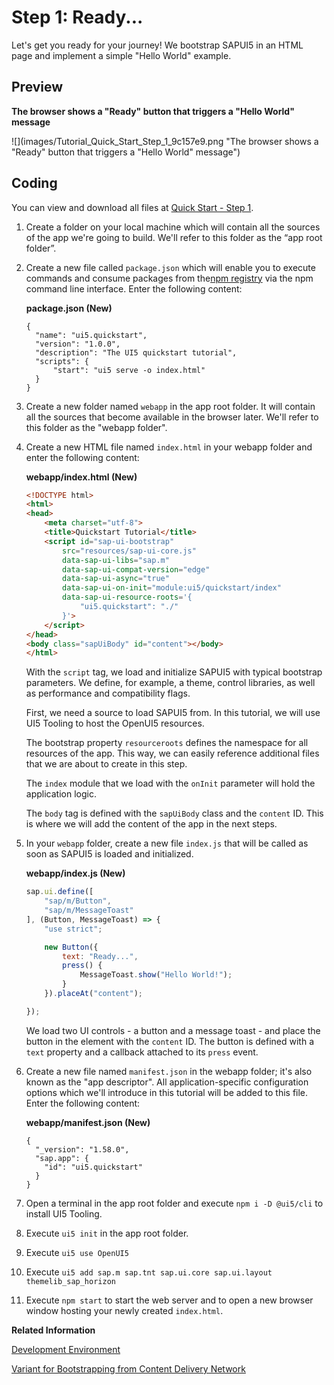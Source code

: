 <!-- loio851bde42e4e1410c96abbe402fa9128c -->

# Step 1: Ready...

Let's get you ready for your journey! We bootstrap SAPUI5 in an HTML page and implement a simple "Hello World" example.



<a name="loio851bde42e4e1410c96abbe402fa9128c__section_cpm_14c_1gb"/>

## Preview

  
  
**The browser shows a "Ready" button that triggers a "Hello World" message**

![](images/Tutorial_Quick_Start_Step_1_9c157e9.png "The browser shows a "Ready" button that triggers a "Hello World" message")



<a name="loio851bde42e4e1410c96abbe402fa9128c__section_zzy_mpc_1gb"/>

## Coding

You can view and download all files at [Quick Start - Step 1](https://ui5.sap.com/#/sample/sap.m.tutorial.quickstart.01/preview).

1.  Create a folder on your local machine which will contain all the sources of the app we're going to build. We'll refer to this folder as the “app root folder”.
2.  Create a new file called `package.json` which will enable you to execute commands and consume packages from the[npm registry](https://www.npmjs.com/) via the npm command line interface. Enter the following content:

    **package.json \(New\)**

    ```
    {
      "name": "ui5.quickstart",
      "version": "1.0.0",
      "description": "The UI5 quickstart tutorial",
      "scripts": {
          "start": "ui5 serve -o index.html"
      }
    }
    
    ```

3.  Create a new folder named `webapp` in the app root folder. It will contain all the sources that become available in the browser later. We'll refer to this folder as the "webapp folder".

4.  Create a new HTML file named `index.html` in your webapp folder and enter the following content:

    **webapp/index.html \(New\)**

    ```html
    <!DOCTYPE html>
    <html>
    <head>
    	<meta charset="utf-8">
    	<title>Quickstart Tutorial</title>
    	<script id="sap-ui-bootstrap"
    		src="resources/sap-ui-core.js"
    		data-sap-ui-libs="sap.m"
    		data-sap-ui-compat-version="edge"
    		data-sap-ui-async="true"
    		data-sap-ui-on-init="module:ui5/quickstart/index"
    		data-sap-ui-resource-roots='{
    			"ui5.quickstart": "./"
    		}'>
    	</script>
    </head>
    <body class="sapUiBody" id="content"></body>
    </html>
    ```

    With the `script` tag, we load and initialize SAPUI5 with typical bootstrap parameters. We define, for example, a theme, control libraries, as well as performance and compatibility flags.

    First, we need a source to load SAPUI5 from. In this tutorial, we will use UI5 Tooling to host the OpenUI5 resources.

    The bootstrap property `resourceroots` defines the namespace for all resources of the app. This way, we can easily reference additional files that we are about to create in this step.

    The `index` module that we load with the `onInit` parameter will hold the application logic.

    The `body` tag is defined with the `sapUiBody` class and the `content` ID. This is where we will add the content of the app in the next steps.

5.  In your `webapp` folder, create a new file `index.js` that will be called as soon as SAPUI5 is loaded and initialized.

    **webapp/index.js \(New\)**

    ```js
    sap.ui.define([
    	"sap/m/Button",
    	"sap/m/MessageToast"
    ], (Button, MessageToast) => {
    	"use strict";
    
    	new Button({
    		text: "Ready...",
    		press() {
    			MessageToast.show("Hello World!");
    		}
    	}).placeAt("content");
    
    });
    ```

    We load two UI controls - a button and a message toast - and place the button in the element with the `content` ID. The button is defined with a `text` property and a callback attached to its `press` event.

6.  Create a new file named `manifest.json` in the webapp folder; it's also known as the "app descriptor". All application-specific configuration options which we'll introduce in this tutorial will be added to this file. Enter the following content:

    **webapp/manifest.json \(New\)**

    ```
    {
      "_version": "1.58.0",
      "sap.app": {
        "id": "ui5.quickstart"
      }
    }
    ```

7.  Open a terminal in the app root folder and execute `npm i -D @ui5/cli` to install UI5 Tooling.

8.  Execute `ui5 init` in the app root folder.

9.  Execute `ui5 use OpenUI5`

10. Execute `ui5 add sap.m sap.tnt sap.ui.core sap.ui.layout themelib_sap_horizon`

11. Execute `npm start` to start the web server and to open a new browser window hosting your newly created `index.html`.


**Related Information**  


[Development Environment](../05_Developing_Apps/development-environment-7bb04e0.md "This part of the documentation introduces you to some common and recommended use cases for the installation, configuration, and setup of SAPUI5 development environments.")

[Variant for Bootstrapping from Content Delivery Network](../04_Essentials/variant-for-bootstrapping-from-content-delivery-network-2d3eb2f.md "SAPUI5 can either be loaded locally with a relative path from an SAP Web server or externally from a Content Delivery Network (CDN).")

